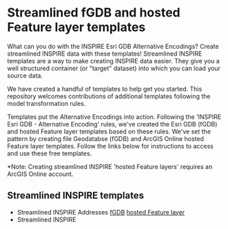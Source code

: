 # Streamlined fGDB and hosted Feature layer templates 

What can you do with the INSPIRE Esri GDB Alternative Encodings? Create streamlined INSPIRE data with these templates! Streamlined INSPIRE templates are a way to make creating INSPIRE data easier. They give you a well structured container (or "target" dataset) into which you can load your source data.

We have created a handful of templates to help get you started. This repository welcomes contributions of additional templates following the model transformation rules.

Templates put the Alternative Encodings into action. Following the 'INSPIRE Esri GDB - Alternative Encoding' rules, we've created the Esri GDB (fGDB) and hosted Feature layer templates based on these rules. We've set the pattern by creating file Geodatabse (fGDB) and ArcGIS Online hosted Feature layer templates. Follow the links below for instructions to access and use these free templates.

*Note: Creating streamlined INSPIRE 'hosted Feature layers' requires an ArcGIS Online account. 

## Streamlined INSPIRE templates 

- Streamlined INSPIRE Addresses [fGDB](link) [hosted Feature layer](link)
- Streamlined INSPIRE 




